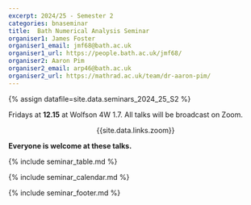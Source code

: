 ```yaml
---
excerpt: 2024/25 - Semester 2
categories: bnaseminar
title:  Bath Numerical Analysis Seminar
organiser1: James Foster
organiser1_email: jmf68@bath.ac.uk
organiser1_url: https://people.bath.ac.uk/jmf68/
organiser2: Aaron Pim
organiser2_email: arp46@bath.ac.uk
organiser2_url: https://mathrad.ac.uk/team/dr-aaron-pim/
---
```

{% assign datafile=site.data.seminars_2024_25_S2 %}

<p> Fridays at <b>12.15</b> at Wolfson 4W 1.7. All talks will be broadcast on Zoom. <br>
    <center>{{site.data.links.zoom}}</center>  </p>
  
<p> <b> Everyone is welcome at these talks. </b> </p>

{% include seminar_table.md %}

{% include seminar_calendar.md %}    

{% include seminar_footer.md %}